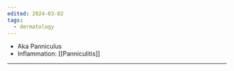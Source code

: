 ```yaml
---
edited: 2024-03-02
tags:
  - dermatology
---
```

- Aka Panniculus
- Inflammation: [[Panniculitis]] 

---
